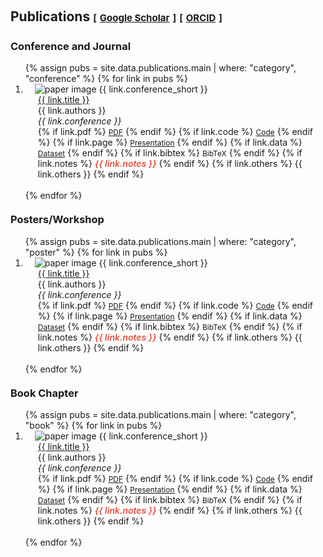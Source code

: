 <h1 id="publications"></h1>

<h2 style="margin: 60px 0px -15px;">
  Publications 
  <temp style="font-size:15px;">[</temp>
  <a href="https://scholar.google.ca/citations?user=ToadRS8AAAAJ&hl=en" target="_blank" style="font-size:15px;">Google Scholar</a>
  <temp style="font-size:15px;">]</temp>
  <temp style="font-size:15px;">[</temp>
  <a href="https://orcid.org/my-orcid?orcid=0000-0001-6866-0222" target="_blank" style="font-size:15px;">ORCID</a>
  <temp style="font-size:15px;">]</temp>
</h2>

<div class="publications">

  <!-- Conference and Journal Section -->
  <h3 style="margin-top: 40px;">Conference and Journal</h3>
  <ol class="bibliography">
    {% assign pubs = site.data.publications.main | where: "category", "conference" %}
    {% for link in pubs %}
      <li>
      <div class="pub-row">
      <div class="col-sm-3 abbr" style="position: relative; padding-right: 15px; padding-left: 15px;">
        <img src="{{ link.image }}" 
            class="teaser img-fluid z-depth-1 click-to-full" 
            onclick="openFullscreenImage(this)" 
            data-full="{{ link.image }}"
            alt="paper image">
        <abbr class="badge">{{ link.conference_short }}</abbr>
      </div>
        <div class="col-sm-9" style="position: relative; padding-right: 15px; padding-left: 20px;">
          <div class="title"><a href="{{ link.pdf }}">{{ link.title }}</a></div>
          <div class="author">{{ link.authors }}</div>
          <div class="periodical"><em>{{ link.conference }}</em></div>
        <div class="links">
          {% if link.pdf %} 
          <a href="{{ link.pdf }}" class="btn btn-sm z-depth-0" role="button" target="_blank" style="font-size:12px;">PDF</a>
          {% endif %}
          {% if link.code %} 
          <a href="{{ link.code }}" class="btn btn-sm z-depth-0" role="button" target="_blank" style="font-size:12px;">Code</a>
          {% endif %}
          {% if link.page %} 
          <a href="{{ link.page }}" class="btn btn-sm z-depth-0" role="button" target="_blank" style="font-size:12px;">Presentation</a>
          {% endif %}
          {% if link.data %} 
          <a href="{{ link.data }}" class="btn btn-sm z-depth-0" role="button" target="_blank" style="font-size:12px;">Dataset</a>
          {% endif %}
        {% if link.bibtex %}
        <a class="btn btn-sm z-depth-0" role="button" style="font-size:12px;" onclick="toggleBibtex('{{ link.bibtex_key }}')">BibTeX</a>
        <div id="bibtex-{{ link.bibtex_key }}" style="display: none; margin-top: 10px;">
        <pre><code class="language-bibtex">{{ link.bibtex }}</code></pre>
        </div>
          {% endif %}
          {% if link.notes %} 
          <strong> <i style="color:#e74d3c; font-weight:600">{{ link.notes }}</i></strong>
          {% endif %}
          {% if link.others %} 
          {{ link.others }}
          {% endif %}
        </div>
      </div>
      </div>
      </li>
      <br>
    {% endfor %}
  </ol>

  <!-- Posters/Workshop Section -->
  <h3 style="margin-top: 20px;">Posters/Workshop</h3>
  <ol class="bibliography">
    {% assign pubs = site.data.publications.main | where: "category", "poster" %}
    {% for link in pubs %}
      <li>
      <div class="pub-row">
      <div class="col-sm-3 abbr" style="position: relative; padding-right: 15px; padding-left: 15px;">
        <img src="{{ link.image }}" 
            class="teaser img-fluid z-depth-1 click-to-full" 
            onclick="openFullscreenImage(this)" 
            data-full="{{ link.image }}"
            alt="paper image">
        <abbr class="badge">{{ link.conference_short }}</abbr>
      </div>
        <div class="col-sm-9" style="position: relative; padding-right: 15px; padding-left: 20px;">
          <div class="title"><a href="{{ link.pdf }}">{{ link.title }}</a></div>
          <div class="author">{{ link.authors }}</div>
          <div class="periodical"><em>{{ link.conference }}</em></div>
        <div class="links">
          {% if link.pdf %} 
          <a href="{{ link.pdf }}" class="btn btn-sm z-depth-0" role="button" target="_blank" style="font-size:12px;">PDF</a>
          {% endif %}
          {% if link.code %} 
          <a href="{{ link.code }}" class="btn btn-sm z-depth-0" role="button" target="_blank" style="font-size:12px;">Code</a>
          {% endif %}
          {% if link.page %} 
          <a href="{{ link.page }}" class="btn btn-sm z-depth-0" role="button" target="_blank" style="font-size:12px;">Presentation</a>
          {% endif %}
          {% if link.data %} 
          <a href="{{ link.data }}" class="btn btn-sm z-depth-0" role="button" target="_blank" style="font-size:12px;">Dataset</a>
          {% endif %}
        {% if link.bibtex %}
        <a class="btn btn-sm z-depth-0" role="button" style="font-size:12px;" onclick="toggleBibtex('{{ link.bibtex_key }}')">BibTeX</a>
        <div id="bibtex-{{ link.bibtex_key }}" style="display: none; margin-top: 10px;">
        <pre><code class="language-bibtex">{{ link.bibtex }}</code></pre>
        </div>
          {% endif %}
          {% if link.notes %} 
          <strong> <i style="color:#e74d3c; font-weight:600">{{ link.notes }}</i></strong>
          {% endif %}
          {% if link.others %} 
          {{ link.others }}
          {% endif %}
        </div>
      </div>
      </div>
      </li>
      <br>
    {% endfor %}
  </ol>

  <!-- Book Chapter Section -->
  <h3 style="margin-top: 20px;">Book Chapter</h3>
  <ol class="bibliography">
    {% assign pubs = site.data.publications.main | where: "category", "book" %}
    {% for link in pubs %}
      <li>
      <div class="pub-row">
      <div class="col-sm-3 abbr" style="position: relative; padding-right: 15px; padding-left: 15px;">
        <img src="{{ link.image }}" 
            class="teaser img-fluid z-depth-1 click-to-full" 
            onclick="openFullscreenImage(this)" 
            data-full="{{ link.image }}"
            alt="paper image">
        <abbr class="badge">{{ link.conference_short }}</abbr>
      </div>
        <div class="col-sm-9" style="position: relative; padding-right: 15px; padding-left: 20px;">
          <div class="title"><a href="{{ link.pdf }}">{{ link.title }}</a></div>
          <div class="author">{{ link.authors }}</div>
          <div class="periodical"><em>{{ link.conference }}</em></div>
        <div class="links">
          {% if link.pdf %} 
          <a href="{{ link.pdf }}" class="btn btn-sm z-depth-0" role="button" target="_blank" style="font-size:12px;">PDF</a>
          {% endif %}
          {% if link.code %} 
          <a href="{{ link.code }}" class="btn btn-sm z-depth-0" role="button" target="_blank" style="font-size:12px;">Code</a>
          {% endif %}
          {% if link.page %} 
          <a href="{{ link.page }}" class="btn btn-sm z-depth-0" role="button" target="_blank" style="font-size:12px;">Presentation</a>
          {% endif %}
          {% if link.data %} 
          <a href="{{ link.data }}" class="btn btn-sm z-depth-0" role="button" target="_blank" style="font-size:12px;">Dataset</a>
          {% endif %}
        {% if link.bibtex %}
        <a class="btn btn-sm z-depth-0" role="button" style="font-size:12px;" onclick="toggleBibtex('{{ link.bibtex_key }}')">BibTeX</a>
        <div id="bibtex-{{ link.bibtex_key }}" style="display: none; margin-top: 10px;">
        <pre><code class="language-bibtex">{{ link.bibtex }}</code></pre>
        </div>
          {% endif %}
          {% if link.notes %} 
          <strong> <i style="color:#e74d3c; font-weight:600">{{ link.notes }}</i></strong>
          {% endif %}
          {% if link.others %} 
          {{ link.others }}
          {% endif %}
        </div>
      </div>
      </div>
      </li>
      <br>
    {% endfor %}
  </ol>

</div>

<script>
function toggleBibtex(id) {
  const el = document.getElementById('bibtex-' + id);
  el.style.display = el.style.display === "none" ? "block" : "none";
}
</script>

<div id="image-modal" style="display: none; position: fixed; top: 0; left: 0; 
    width: 100vw; height: 100vh; background: rgba(0, 0, 0, 0.85); 
    z-index: 9999; justify-content: center; align-items: center;">
  <img id="modal-img" src="" alt="Zoomed Image" style="max-width: 95%; max-height: 95%; border-radius: 8px; cursor: zoom-out;">
</div>

<script>
function openFullscreenImage(img) {
  const modal = document.getElementById("image-modal");
  const modalImg = document.getElementById("modal-img");
  modalImg.src = img.dataset.full;
  modal.style.display = "flex";
}

document.getElementById("image-modal").addEventListener("click", function () {
  this.style.display = "none";
  document.getElementById("modal-img").src = "";
});
</script>





<!-- <h1 id="publications"></h1>

<h2 style="margin: 60px 0px -15px;">Publications <temp style="font-size:15px;">[</temp><a href="https://scholar.google.ca/citations?user=ToadRS8AAAAJ&hl=en" target="_blank" style="font-size:15px;">Google Scholar</a><temp style="font-size:15px;">]</temp><temp style="font-size:15px;">[</temp><a href="https://orcid.org/my-orcid?orcid=0000-0001-6866-0222" target="_blank" style="font-size:15px;">ORCID</a><temp style="font-size:15px;">]</temp></h2>


<div class="publications">
<ol class="bibliography">

{% for link in site.data.publications.main %}

<li>
<div class="pub-row">
<div class="col-sm-3 abbr" style="position: relative; padding-right: 15px; padding-left: 15px;">
  <img src="{{ link.image }}" 
       class="teaser img-fluid z-depth-1 click-to-full" 
       onclick="openFullscreenImage(this)" 
       data-full="{{ link.image }}"
       alt="paper image">
  <abbr class="badge">{{ link.conference_short }}</abbr>
</div>
     <div class="col-sm-9" style="position: relative; padding-right: 15px; padding-left: 20px;">
      <div class="title"><a href="{{ link.pdf }}">{{ link.title }}</a></div>
      <div class="author">{{ link.authors }}</div>
      <div class="periodical"><em>{{ link.conference }}</em>
      </div>
    <div class="links">
      {% if link.pdf %} 
      <a href="{{ link.pdf }}" class="btn btn-sm z-depth-0" role="button" target="_blank" style="font-size:12px;">PDF</a>
      {% endif %}
      {% if link.code %} 
      <a href="{{ link.code }}" class="btn btn-sm z-depth-0" role="button" target="_blank" style="font-size:12px;">Code</a>
      {% endif %}
      {% if link.page %} 
      <a href="{{ link.page }}" class="btn btn-sm z-depth-0" role="button" target="_blank" style="font-size:12px;">Presentation</a>
      {% endif %}
      {% if link.data %} 
      <a href="{{ link.data }}" class="btn btn-sm z-depth-0" role="button" target="_blank" style="font-size:12px;">Dataset</a>
      {% endif %}
    {% if link.bibtex %}
    <a class="btn btn-sm z-depth-0" role="button" style="font-size:12px;" onclick="toggleBibtex('{{ link.bibtex_key }}')">BibTeX</a>

  <div id="bibtex-{{ link.bibtex_key }}" style="display: none; margin-top: 10px;">
  <pre><code class="language-bibtex">{{ link.bibtex }}</code></pre>
  </div>
      {% endif %}
      {% if link.notes %} 
      <strong> <i style="color:#e74d3c; font-weight:600">{{ link.notes }}</i></strong>
      {% endif %}
      {% if link.others %} 
      {{ link.others }}
      {% endif %}
    </div>
  </div>
</div>
</li>

<br>

{% endfor %}

<script>
function toggleBibtex(id) {
  const el = document.getElementById('bibtex-' + id);
  el.style.display = el.style.display === "none" ? "block" : "none";
}
</script>


<script>
function toggleZoom(img) {
  img.classList.toggle('zoomed');
}
</script>

<div id="image-modal" style="display: none; position: fixed; top: 0; left: 0; 
    width: 100vw; height: 100vh; background: rgba(0, 0, 0, 0.85); 
    z-index: 9999; justify-content: center; align-items: center;">
  <img id="modal-img" src="" alt="Zoomed Image" style="max-width: 95%; max-height: 95%; border-radius: 8px; cursor: zoom-out;">
</div>

<script>
function openFullscreenImage(img) {
  const modal = document.getElementById("image-modal");
  const modalImg = document.getElementById("modal-img");
  modalImg.src = img.dataset.full;
  modal.style.display = "flex";
}

document.getElementById("image-modal").addEventListener("click", function () {
  this.style.display = "none";
  document.getElementById("modal-img").src = "";
});
</script>
<!-- <li>
<div class="pub-row">
  <div class="col-sm-3 abbr" style="position: relative;padding-right: 15px;padding-left: 15px;">
    <img src="https://img.yliu.me/teaser/MTL_CVPR.png" class="teaser img-fluid z-depth-1">
            <abbr class="badge">CVPR</abbr>
  </div>
  <div class="col-sm-9" style="position: relative;padding-right: 15px;padding-left: 20px;">
      <div class="title"><a href="https://openaccess.thecvf.com/content_CVPR_2019/html/Sun_Meta-Transfer_Learning_for_Few-Shot_Learning_CVPR_2019_paper.html">Meta-Transfer Learning for Few-Shot Learning</a></div>
      <div class="author">Qianru Sun*, <strong>Yaoyao Liu*</strong>, Tat-Seng Chua, Bernt Schiele <br> (* Equal contribution)</div>
      <div class="periodical"><em>IEEE/CVF Conference on Computer Vision and Pattern Recognition <strong>(CVPR)</strong>, 2019.</em>
      </div>
    <div class="links">
      <a href="https://openaccess.thecvf.com/content_CVPR_2019/papers/Sun_Meta-Transfer_Learning_for_Few-Shot_Learning_CVPR_2019_paper.pdf" class="btn btn-sm z-depth-0" role="button" target="_blank" style="font-size:12px;">PDF</a>
      <a href="https://github.com/yaoyao-liu/meta-transfer-learning" class="btn btn-sm z-depth-0" role="button" target="_blank" style="font-size:12px;">Code</a>
      <a href="https://lyy.mpi-inf.mpg.de/mtl/" class="btn btn-sm z-depth-0" role="button" target="_blank" style="font-size:12px;">Project Page</a>
      <a href="https://dblp.uni-trier.de/rec/conf/cvpr/SunLCS19.html?view=bibtex" class="btn btn-sm z-depth-0" role="button" target="_blank" style="font-size:12px;">BibTex</a>
<br>
<strong> <a style="color:#e74d3c; font-weight:600" href="https://scholar.google.com/citations?view_op=view_citation&hl=en&user=Qi2PSmEAAAAJ&authuser=1&citation_for_view=Qi2PSmEAAAAJ:Tyk-4Ss8FVUC"><i id="total_citation_mtl">800+</i><i style="color:#e74d3c; font-weight:600"> Citations • </i></a><a href="https://github.com/yaoyao-liu/meta-transfer-learning" target="_blank" rel="noopener"><i style="color:#e74d3c; font-weight:600" id="githubstars_mtl">600+</i><i style="color:#e74d3c; font-weight:600"> GitHub Stars</i></a></strong>
<br>
<strong><a style="color:#e74d3c; font-weight:600" href="https://scholar.google.com/citations?hl=en&view_op=list_hcore&venue=FXe-a9w0eycJ.2024&vq=en&cstart=60"><i>Top 100 Most Cited CVPR Papers over the Last Five Years</i></a></strong>
  <script>
  githubStars("yaoyao-liu/meta-transfer-learning", function(stars) {
  var startext = document.getElementById("githubstars_mtl");
        startext.innerHTML=stars;
  });
  </script>
  <script>
      $(document).ready(function () {
          
          var gsDataBaseUrl = 'https://raw.githubusercontent.com/yaoyao-liu/yaoyao-liu.github.io/'
          
          $.getJSON(gsDataBaseUrl + "google-scholar-stats/gs_data.json", function (data) {
              var totalCitation = data['publications']['Qi2PSmEAAAAJ:Tyk-4Ss8FVUC']['num_citations']
              document.getElementById('total_citation_mtl').innerHTML = totalCitation;
              var citationEles = document.getElementsByClassName('show_paper_citations')
              Array.prototype.forEach.call(citationEles, element => {
                  var paperId = element.getAttribute('data')
                  var numCitations = data['publications'][paperId]['num_citations']
                  element.innerHTML = '| Citations: ' + numCitations;
              });
          });
      })
  </script>
    </div> 
  </div>
</div>
</li>--
</ol>
</div>
-->
